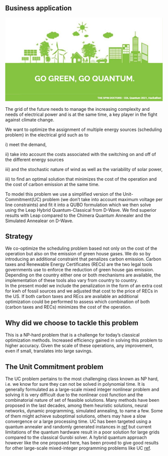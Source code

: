 ## Business application
![business](./data/business.JPG)

The grid of the future needs to manage the increasing complexity and needs of  electrical power and is at the same time, a key player in the fight against climate change.

We want to optimize the assignment of multiple energy sources (scheduling problem) in the electrical grid such as to 

i) meet the demand,

ii) take into account the costs associated with the switching on and off of the different energy sources 

iii) and the stochastic nature of wind as well as the variability of solar power,  

iii) to find an optimal solution that minimizes the cost of the operation and the cost of carbon emission at the same time. 

To model this problem we use a simplified version of the Unit-Commitment(UC) problem (we don’t take into account maximum voltage per line constraints)  and fit  it into a QUBO formulation which we then solve using the Leap Hybrid Quantum-Classical from D-Wave. We find superior results with Leap compared to the Chimera 
Quantum Annealer and the Simulated Annealear on D-Wave.

## Strategy

We co-optimize the scheduling problem based not only on the cost of the  operation but also on the emission of green house gases. We do so by introducing an additional constraint that penalizes carbon emission. Carbon taxes and Renewable Energy Certificates (RECs) are the two legal tools governments use to enforce the reduction of green house gas emission. Depending on the country either one or both mechanisms are available, the implementation of these tools also vary from country to country.  
In the present model we include the penalization in the form of an extra cost for kwh of fossil sources and we adjusted that cost to the price of RECs in the US. If both carbon taxes and REcs are available an additional optimization could be performed  to assess which combination of both (carbon taxes and RECs)  minimizes the cost of the operation.

## Why did we choose to tackle this problem

This is a NP-hard problem that is a challenge for today’s classical optimization methods.  Increased efficiency gained in solving this problem to higher accuracy. Given the scale of these operations, any improvement, even if small, translates into large savings.

## The Unit Commitment problem

The UC problem pertains to the most challenging class known as NP hard, i.e. we know for sure they can not be solved in polynomial time. 
It is generally
formulated as a large-scale mixed integer nonlinear problem and solving it is very difficult due to
the nonlinear cost function and the combinatorial nature of set of feasible solutions.
Many methods have been proposed in the last decades,  among them heuristic solutions, neural networks, dynamic programming, simulated annealing, to name a few. Some of them might achieve suboptimal solutions,  others may have a slow convergence or a large processing time. UC has been targeted using a quantum annealer and randomly generated instances in 
[ref](https://www.sciencedirect.com/science/article/abs/pii/S0360544219308254) but current limitations of the quantum hardware result in a poor solution for large grids compared to the classical Gurobi solver. A hybrid quantum approach however like the one proposed here, has been proved to give good results for other large-scale mixed-integer programming problems like UC [ref](https://www.sciencedirect.com/science/article/pii/S0098135419307665?casa_token=L41zk8TU[…]hqIHnk9PV3caOSi9TVwQEeONodfuEP4C60SAGp76jm5XPl_cYgIGiRBPh8).




